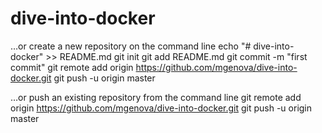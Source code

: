 # dive-into-docker

…or create a new repository on the command line
 echo "# dive-into-docker" >> README.md
git init
git add README.md
git commit -m "first commit"
git remote add origin https://github.com/mgenova/dive-into-docker.git
git push -u origin master

…or push an existing repository from the command line
 git remote add origin https://github.com/mgenova/dive-into-docker.git
git push -u origin master